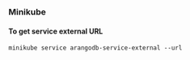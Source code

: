 ### Minikube 

#### To get service external URL
```
minikube service arangodb-service-external --url
```
